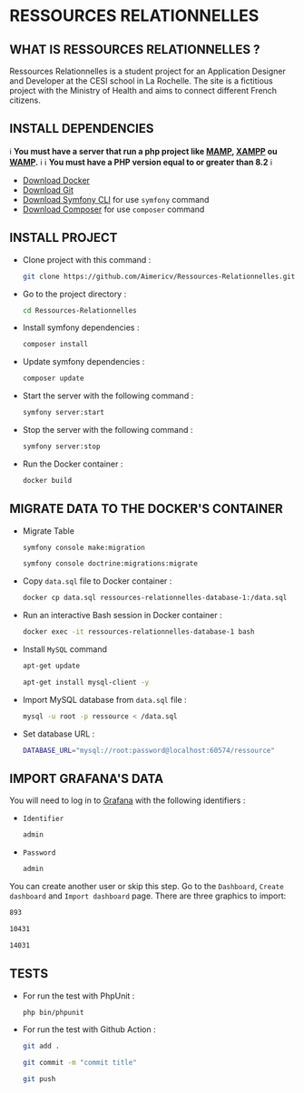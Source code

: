 # RESSOURCES RELATIONNELLES

## WHAT IS RESSOURCES RELATIONNELLES ?

Ressources Relationnelles is a student project for an Application Designer and Developer at the CESI school in La Rochelle. The site is a fictitious project with the Ministry of Health and aims to connect different French citizens.

## INSTALL DEPENDENCIES

:information_source: <b>You must have a server that run a php project like [MAMP](https://www.mamp.info/en/downloads/), [XAMPP](https://www.apachefriends.org/fr/index.html) ou [WAMP](https://www.wampserver.com).</b> :information_source:
:information_source: <b>You must have a PHP version equal to or greater than 8.2</b> :information_source:

* [Download Docker](https://docs.docker.com/get-docker/)
* [Download Git](https://git-scm.com/downloads)
* [Download Symfony CLI](https://symfony.com/download) for use `symfony` command
* [Download Composer](https://getcomposer.org/) for use `composer` command

## INSTALL PROJECT

* Clone project with this command :
  ```sh
  git clone https://github.com/Aimericv/Ressources-Relationnelles.git
  ```
* Go to the project directory :
  ```sh
  cd Ressources-Relationnelles
  ```
* Install symfony dependencies :
  ```sh
  composer install
  ```
* Update symfony dependencies :
  ```sh
  composer update
  ```
* Start the server with the following command :
  ```sh
  symfony server:start
  ```
* Stop the server with the following command :
  ```sh
  symfony server:stop
  ```
* Run the Docker container :
  ```sh
  docker build
  ```

## MIGRATE DATA TO THE DOCKER'S CONTAINER

* Migrate Table
  ```sh
  symfony console make:migration
  ```
  ```sh
  symfony console doctrine:migrations:migrate
  ```
* Copy `data.sql` file to Docker container :
  ```sh
  docker cp data.sql ressources-relationnelles-database-1:/data.sql
  ```
* Run an interactive Bash session in Docker container :
  ```sh
  docker exec -it ressources-relationnelles-database-1 bash
  ```
* Install `MySQL` command
  ```sh
  apt-get update
  ```
  ```sh
  apt-get install mysql-client -y
  ```
* Import MySQL database from `data.sql` file :
  ```sh
  mysql -u root -p ressource < /data.sql
  ```
* Set database URL :
  ```sh
  DATABASE_URL="mysql://root:password@localhost:60574/ressource"
  ```

## IMPORT GRAFANA'S DATA

You will need to log in to [Grafana](http://localhost:3001/) with the following identifiers : 
* `Identifier`
  ```sh
  admin
  ```
* `Password`
  ```sh
  admin
  ```

You can create another user or skip this step.
Go to the `Dashboard`, `Create dashboard` and `Import dashboard` page. There are three graphics to import:
```sh
893
```
```sh
10431
```
```sh
14031
```

## TESTS

* For run the test with PhpUnit :
  ```sh
  php bin/phpunit
  ```
* For run the test with Github Action :
  ```sh
  git add .
  ```
  ```sh
  git commit -m "commit title"
  ```
  ```sh
  git push
  ```
